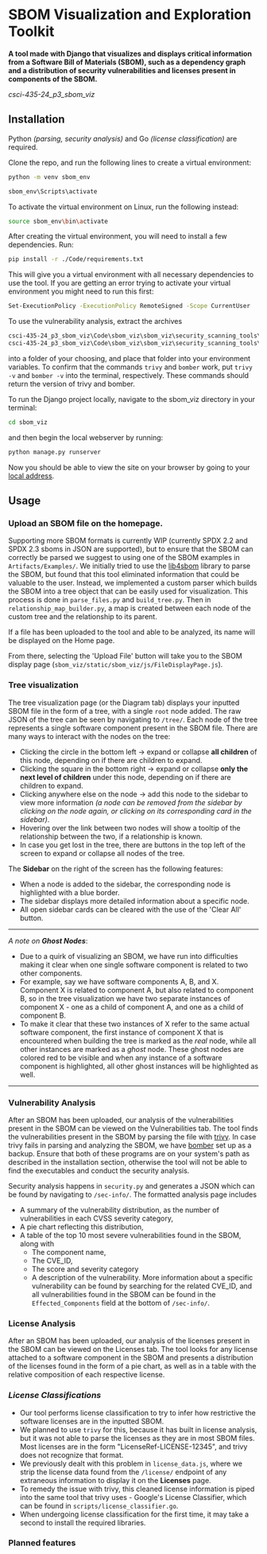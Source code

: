 # SBOM Visualization and Exploration Toolkit
**A tool made with Django that visualizes and displays critical information from a Software Bill of Materials (SBOM), such as a dependency graph and a distribution of security vulnerabilities and licenses present in components of the SBOM.**

_csci-435-24_p3_sbom_viz_

## Installation
Python *(parsing, security analysis)* and Go *(license classification)* are required.

Clone the repo, and run the following lines to create a virtual environment:

```bash
python -m venv sbom_env

sbom_env\Scripts\activate
```
To activate the virtual environment on Linux, run the following instead:
```bash
source sbom_env\bin\activate
```
After creating the virtual environment, you will need to install a few dependencies. Run:
```bash
pip install -r ./Code/requirements.txt
```

This will give you a virtual environment with all necessary dependencies to use the tool.
If you are getting an error trying to activate your virtual environment you might need to run this first:

```bash
Set-ExecutionPolicy -ExecutionPolicy RemoteSigned -Scope CurrentUser
```

To use the vulnerability analysis, extract the archives
```bash
csci-435-24_p3_sbom_viz\Code\sbom_viz\sbom_viz\security_scanning_tools\trivy_0.57.1_windows-64bit.zip
csci-435-24_p3_sbom_viz\Code\sbom_viz\sbom_viz\security_scanning_tools\bomber_0.5.1_windows_amd64.tar.gz
```
into a folder of your choosing, and place that folder into your environment variables. To confirm that the commands `trivy` and `bomber` work, put `trivy -v` and `bomber -v` into the terminal, respectively. These commands should return the version of trivy and bomber.

To run the Django project locally, navigate to the sbom_viz directory in your terminal:

```bash
cd sbom_viz
```

and then begin the local webserver by running:

```bash
python manage.py runserver
```

Now you should be able to view the site on your browser by going to your [local address](http://127.0.0.1:8000/).


## Usage
### Upload an SBOM file on the homepage.
Supporting more SBOM formats is currently WIP (currently SPDX 2.2 and SPDX 2.3 sboms in JSON are supported), but to ensure that the SBOM can correctly be parsed we suggest to using one of the SBOM examples in `Artifacts/Examples/`.
We initially tried to use the [lib4sbom](https://pypi.org/project/lib4sbom/) library to parse the SBOM, but found that this tool eliminated information that could be valuable to the user. Instead, we implemented a custom parser which builds the SBOM into a tree object that can be easily used for visualization. This process is done in `parse_files.py` and `build_tree.py`. Then in `relationship_map_builder.py`, a map is created between each node of the custom tree and the relationship to its parent.

If a file has been uploaded to the tool and able to be analyzed, its name will be displayed on the Home page.

From there, selecting the 'Upload File' button will take you to the SBOM display page (`sbom_viz/static/sbom_viz/js/FileDisplayPage.js`).

### Tree visualization
The tree visualization page (or the Diagram tab) displays your inputted SBOM file in the form of a tree, with a single `root` node added. The raw JSON of the tree can be seen by navigating to `/tree/`. Each node of the tree represents a single software component present in the SBOM file. There are many ways to interact with the nodes on the tree:
  - Clicking the circle in the bottom left -> expand or collapse __all children__ of this node, depending on if there are children to expand.
  - Clicking the square in the bottom right -> expand or collapse __only the next level of children__ under this node, depending on if there are children to expand.
  - Clicking anywhere else on the node -> add this node to the sidebar to view more information *(a node can be removed from the sidebar by clicking on the node again, or clicking on its corresponding card in the sidebar)*.
  - Hovering over the link between two nodes will show a tooltip of the relationship between the two, if a relationship is known.
  - In case you get lost in the tree, there are buttons in the top left of the screen to expand or collapse all nodes of the tree.
    
The **Sidebar** on the right of the screen has the following features:
  - When a node is added to the sidebar, the corresponding node is highlighted with a blue border.
  - The sidebar displays more detailed information about a specific node.
  - All open sidebar cards can be cleared with the use of the 'Clear All' button.
---
_A note on **Ghost Nodes**_: 
- Due to a quirk of visualizing an SBOM, we have run into difficulties making it clear when one single software component is related to two other components.
- For example, say we have software components A, B, and X. Component X is related to component A, but also related to component B, so in the tree visualization we have two separate instances of component X - one as a child of component A, and one as a child of component B.
- To make it clear that these two instances of X refer to the same actual software component, the first instance of component X that is encountered when building the tree is marked as the *real* node, while all other instances are marked as a *ghost* node. These ghost nodes are colored red to be visible and when any instance of a software component is highlighted, all other ghost instances will be highlighted as well.
---

### Vulnerability Analysis
After an SBOM has been uploaded, our analysis of the vulnerabilities present in the SBOM can be viewed on the Vulnerabilities tab. The tool finds the vulnerabilities present in the SBOM by parsing the file with [trivy](https://github.com/aquasecurity/trivy). In case trivy fails in parsing and analyzing the SBOM, we have [bomber](https://github.com/devops-kung-fu/bomber) set up as a backup. Ensure that both of these programs are on your system's path as described in the installation section, otherwise the tool will not be able to find the executables and conduct the security analysis.

Security analysis happens in `security.py` and generates a JSON which can be found by navigating to `/sec-info/`. The formatted analysis page includes
- A summary of the vulnerability distribution, as the number of vulnerabilities in each CVSS severity category,
- A pie chart reflecting this distribution,
- A table of the top 10 most severe vulnerabilities found in the SBOM, along with
  - The component name,
  - The CVE_ID,
  - The score and severity category
  - A description of the vulnerability.
More information about a specific vulnerability can be found by searching for the related CVE_ID, and all vulnerabilities found in the SBOM can be found in the `Effected_Components` field at the bottom of `/sec-info/`.

### License Analysis
After an SBOM has been uploaded, our analysis of the licenses present in the SBOM can be viewed on the Licenses tab. The tool looks for any license attached to a software component in the SBOM and presents a distribution of the licenses found in the form of a pie chart, as well as in a table with the relative composition of each respective license. 

### _License Classifications_
- Our tool performs license classification to try to infer how restrictive the software licenses are in the inputted SBOM. 
- We planned to use `trivy` for this, because it has built in license analysis, but it was not able to parse the licenses as they are in most SBOM files. Most licenses are in the form "LicenseRef-LICENSE-12345", and trivy does not recognize that format.
- We previously dealt with this problem in `license_data.js`, where we strip the license data found from the `/license/` endpoint of any extraneous information to display it on the **Licenses** page.
- To remedy the issue with trivy, this cleaned license information is piped into the same tool that trivy uses - Google's License Classifier, which can be found in `scripts/license_classifier.go`.
- When undergoing license classification for the first time, it may take a second to install the required libraries.

### Planned features
